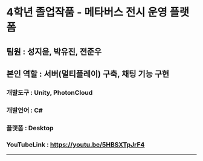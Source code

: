 # 4학년 졸업작품 - 메타버스 전시 운영 플랫폼
## 팀원 : 성지윤, 박유진, 전준우
## 본인 역할 : 서버(멀티플레이) 구축, 채팅 기능 구현 

### 개발도구 : Unity, PhotonCloud
### 개발언어 : C#
### 플랫폼 : Desktop
### YouTubeLink : https://youtu.be/5HBSXTpJrF4
---
